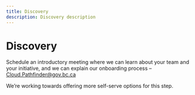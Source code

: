 ```yaml
---
title: Discovery
description: Discovery description
---
```


# Discovery
Schedule an introductory meeting where we can learn about your team and your initiative, and we can explain our onboarding process – Cloud.Pathfinder@gov.bc.ca

We’re working towards offering more self-serve options for this step.
